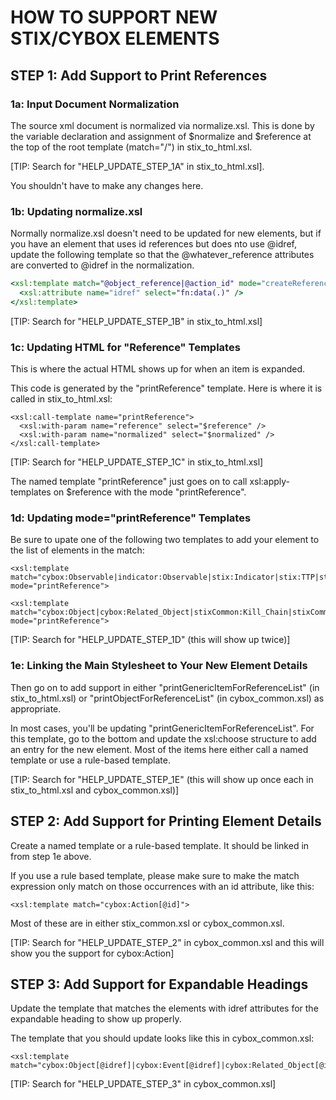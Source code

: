 # HOW TO SUPPORT NEW STIX/CYBOX ELEMENTS

## STEP 1: Add Support to Print References

### 1a: Input Document Normalization

The source xml document is normalized via normalize.xsl.  This is done by the variable declaration and assignment of $normalize and $reference at the top of the root template (match="/") in stix_to_html.xsl.

[TIP: Search for "HELP_UPDATE_STEP_1A" in stix_to_html.xsl].

You shouldn't have to make any changes here.


### 1b: Updating normalize.xsl

Normally normalize.xsl doesn't need to be updated for new elements, but if you have an element that uses id references but does nto use @idref, update the following template so that the @whatever_reference attributes are converted to @idref in the normalization.

```XSLT
<xsl:template match="@object_reference|@action_id" mode="createReference" priority="20.0">
  <xsl:attribute name="idref" select="fn:data(.)" />
</xsl:template>
```

[TIP: Search for "HELP_UPDATE_STEP_1B" in stix_to_html.xsl]


### 1c: Updating HTML for "Reference" Templates

This is where the actual HTML shows up for when an item is expanded.

This code is generated by the "printReference" template.  Here is where it is called in stix_to_html.xsl:

```
<xsl:call-template name="printReference">
  <xsl:with-param name="reference" select="$reference" />
  <xsl:with-param name="normalized" select="$normalized" />
</xsl:call-template>
```

[TIP: Search for "HELP_UPDATE_STEP_1C" in stix_to_html.xsl]

The named template "printReference" just goes on to call xsl:apply-templates on $reference with the mode "printReference".


### 1d: Updating mode="printReference" Templates

Be sure to upate one of the following two templates to add your element to the list of elements in the match:

```
<xsl:template match="cybox:Observable|indicator:Observable|stix:Indicator|stix:TTP|stixCommon:Kill_Chain|stixCommon:Kill_Chain_Phase|stix:Campaign|stix:Incident|stix:Threat_Actor|stixCommon:Exploit_Target|cybox:Action" mode="printReference">
```

```
<xsl:template match="cybox:Object|cybox:Related_Object|stixCommon:Kill_Chain|stixCommon:Course_Of_Action|stix:Course_Of_Action" mode="printReference">
```

[TIP: Search for "HELP_UPDATE_STEP_1D" (this will show up twice)]


### 1e: Linking the Main Stylesheet to Your New Element Details

Then go on to add support in either "printGenericItemForReferenceList" (in stix_to_html.xsl) or "printObjectForReferenceList" (in cybox_common.xsl) as appropriate.

In most cases, you'll be updating "printGenericItemForReferenceList".  For this template, go to the bottom and update the xsl:choose structure to add an entry for the new element.  Most of the items here either call a named template or use a rule-based template.

[TIP: Search for "HELP_UPDATE_STEP_1E" (this will show up once each in stix_to_html.xsl and cybox_common.xsl)]




## STEP 2: Add Support for Printing Element Details

Create a named template or a rule-based template.  It should be linked in from step 1e above.  

If you use a rule based template, please make sure to make the match expression only match on those occurrences with an id attribute, like this:

```
<xsl:template match="cybox:Action[@id]">
```

Most of these are in either stix_common.xsl or cybox_common.xsl.

[TIP: Search for "HELP_UPDATE_STEP_2" in cybox_common.xsl and this will show you the support for cybox:Action]


## STEP 3: Add Support for Expandable Headings

Update the template that matches the elements with idref attributes for the expandable heading to show up properly.

The template that you should update looks like this in cybox_common.xsl:

```
<xsl:template match="cybox:Object[@idref]|cybox:Event[@idref]|cybox:Related_Object[@idref]|cybox:Associated_Object[@idref]|stixCommon:Course_Of_Action[@idref]|stix:Course_Of_Action[@idref]|cybox:Action[@idref]|cybox:Action_Reference[@idref]">
```

[TIP: Search for "HELP_UPDATE_STEP_3" in cybox_common.xsl]
